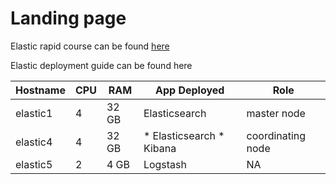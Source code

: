 # Landing page

Elastic rapid course can be found [here](technical_guide.md)

Elastic deployment guide can be found here

|Hostname|CPU|RAM|App Deployed|Role|
| --- | --- | --- | --- | --- |
| elastic1 | 4 | 32 GB | Elasticsearch | master node
| elastic4 | 4 | 32 GB | * Elasticsearch * Kibana | coordinating node
| elastic5 | 2 | 4 GB | Logstash | NA
